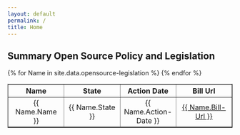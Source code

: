 ```yaml
---
layout: default
permalink: /
title: Home
---
```


## Summary Open Source Policy and Legislation

<table cellpadding="10" border="1">
	<tr>
		<th>Name</th><th>State</th><th>Action Date</th><th>Bill Url</th>
	</tr>
{% for Name in site.data.opensource-legislation %}
  <tr>
  	<td width="25%" align="center">{{ Name.Name }}</td>
  	<td width="25%" align="center">{{ Name.State }}</td>
  	<td width="25%" align="center">{{ Name.Action-Date }}</td>
  	<td width="25%" align="center"><a href="{{ Name.Bill-Url }}">{{ Name.Bill-Url }}</a></td>
  </tr>
{% endfor %}
</table>

